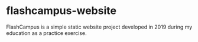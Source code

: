 # flashcampus-website
FlashCampus is a simple static website project developed in 2019 during my education as a practice exercise.
